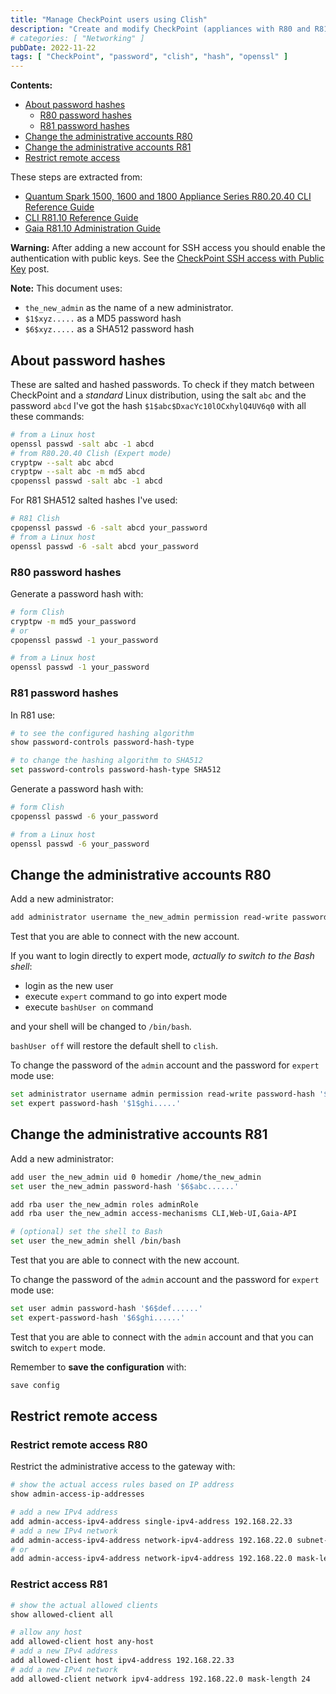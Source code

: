 ```yaml
---
title: "Manage CheckPoint users using Clish"
description: "Create and modify CheckPoint (appliances with R80 and R81) users using Clish"
# categories: [ "Networking" ]
pubDate: 2022-11-22
tags: [ "CheckPoint", "password", "clish", "hash", "openssl" ]
---
```


**Contents:**

- [About password hashes](#about-password-hashes)
  - [R80 password hashes](#r80-password-hashes)
  - [R81 password hashes](#r81-password-hashes)
- [Change the administrative accounts R80](#change-the-administrative-accounts-r80)
- [Change the administrative accounts R81](#change-the-administrative-accounts-r81)
- [Restrict remote access](#restrict-remote-access)

These steps are extracted from:

- [Quantum Spark 1500, 1600 and 1800 Appliance Series R80.20.40 CLI Reference Guide](https://sc1.checkpoint.com/documents/SMB_R80.20.40/CLI/Default.htm)
- [CLI R81.10 Reference Guide](https://sc1.checkpoint.com/documents/R81.10/WebAdminGuides/EN/CP_R81.10_CLI_ReferenceGuide/Topics-CLIG/Introduction.htm)
- [Gaia R81.10 Administration Guide](https://sc1.checkpoint.com/documents/R81.10/WebAdminGuides/EN/CP_R81.10_Gaia_AdminGuide/Default.htm)

**Warning:** After adding a new account for SSH access you should enable the authentication with public keys. See the [CheckPoint SSH access with Public Key](/blog/checkpoint_ssh_access_pk) post.

**Note:** This document uses:

- `the_new_admin` as the name of a new administrator.
- `$1$xyz.....` as a MD5 password hash
- `$6$xyz.....` as a SHA512 password hash

## About password hashes

These are salted and hashed passwords. To check if they match between CheckPoint and a *standard* Linux distribution, using the salt
`abc` and the password `abcd` I've got the hash `$1$abc$DxacYc10lOCxhylQ4UV6q0` with all these commands:

```sh
# from a Linux host
openssl passwd -salt abc -1 abcd
# from R80.20.40 Clish (Expert mode)
cryptpw --salt abc abcd
cryptpw --salt abc -m md5 abcd
cpopenssl passwd -salt abc -1 abcd
```

For R81 SHA512 salted hashes I've used:

```sh
# R81 Clish
cpopenssl passwd -6 -salt abcd your_password
# from a Linux host
openssl passwd -6 -salt abcd your_password
```

### R80 password hashes

Generate a password hash with:

```sh
# form Clish
cryptpw -m md5 your_password
# or
cpopenssl passwd -1 your_password

# from a Linux host
openssl passwd -1 your_password
```

### R81 password hashes

In R81 use:

```sh
# to see the configured hashing algorithm
show password-controls password-hash-type

# to change the hashing algorithm to SHA512
set password-controls password-hash-type SHA512
```

Generate a password hash with:

```sh
# form Clish
cpopenssl passwd -6 your_password

# from a Linux host
openssl passwd -6 your_password
```

## Change the administrative accounts R80

Add a new administrator:

```sh
add administrator username the_new_admin permission read-write password-hash '$1$abc.....'
```

Test that you are able to connect with the new account.

If you want to login directly to expert mode, *actually to switch to the Bash shell*:

- login as the new user
- execute `expert` command to go into expert mode
- execute `bashUser on` command

and your shell will be changed to `/bin/bash`.

`bashUser off` will restore the default shell to `clish`.

To change the password of the `admin` account and the password for `expert` mode use:

```sh
set administrator username admin permission read-write password-hash '$1$def.....'
set expert password-hash '$1$ghi.....'
```

## Change the administrative accounts R81

Add a new administrator:

```sh
add user the_new_admin uid 0 homedir /home/the_new_admin
set user the_new_admin password-hash '$6$abc......'

add rba user the_new_admin roles adminRole
add rba user the_new_admin access-mechanisms CLI,Web-UI,Gaia-API

# (optional) set the shell to Bash
set user the_new_admin shell /bin/bash
```

Test that you are able to connect with the new account.

To change the password of the `admin` account and the password for `expert` mode use:

```sh
set user admin password-hash '$6$def......'
set expert-password-hash '$6$ghi......'
```

Test that you are able to connect with the `admin` account and that you can switch to `expert` mode.

Remember to **save the configuration** with:

```sh
save config
```

## Restrict remote access

### Restrict remote access R80

Restrict the administrative access to the gateway with:

```sh
# show the actual access rules based on IP address
show admin-access-ip-addresses

# add a new IPv4 address 
add admin-access-ipv4-address single-ipv4-address 192.168.22.33
# add a new IPv4 network 
add admin-access-ipv4-address network-ipv4-address 192.168.22.0 subnet-mask 255.255.255.0
# or
add admin-access-ipv4-address network-ipv4-address 192.168.22.0 mask-length 24
```

### Restrict access R81

```sh
# show the actual allowed clients
show allowed-client all

# allow any host
add allowed-client host any-host
# add a new IPv4 address 
add allowed-client host ipv4-address 192.168.22.33
# add a new IPv4 network 
add allowed-client network ipv4-address 192.168.22.0 mask-length 24
```
